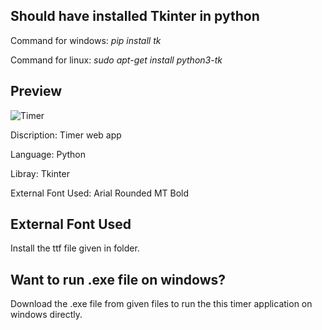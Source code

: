 Should have installed Tkinter in python
-
Command for windows: *pip install tk*

Command for linux: *sudo apt-get install python3-tk*

Preview
-
![Timer](https://github.com/user-attachments/assets/30387d42-96f6-4e45-a671-f970ef2acf9e)

Discription: Timer web app

Language: Python

Libray: Tkinter

External Font Used: Arial Rounded MT Bold

External Font Used
-
Install the ttf file given in folder.

Want to run .exe file on windows?
-
Download the .exe file from given files to run the this timer application on windows directly.
